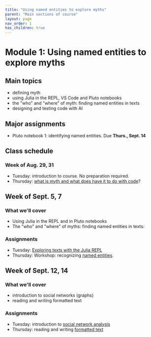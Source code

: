 ```yaml
---
title: "Using named entities to explore myths"
parent: "Main sections of course"
layout: page
nav_order: 1
has_children: true
---
```


# Module 1: Using named entities to explore myths

## Main topics

- defining myth
- using Julia in the REPL, VS Code and Pluto notebooks
- the "who" and "where" of myth: finding named entities in texts
- designing and testing code with AI


## Major assignments

- Pluto notebook 1: identifying named entities. Due **Thurs., Sept. 14**

## Class schedule


### Week of Aug. 29, 31

- Tuesday: introduction to course.  No preparation required.
- Thursday: [what is myth and what does have it to do with code](../../classes/content+tech1/)?



## Week of Sept. 5, 7

### What we'll cover

- Using Julia in the REPL and in Pluto notebooks
- The "who" and "where" of myths: finding named entities in texts: 


### Assignments

- Tuesday: [Exploring texts with the Julia REPL](../../classes/repl1/)
- Thursday: Workshop: recognizing [named entities](../../classes/named-entities/).



## Week of Sept. 12, 14

### What we'll cover

- introduction to social networks (graphs)
- reading and writing formatted text

### Assignments


- Tuesday: introduction to [social network analysis](../classes/socnet/)
- Thursday: reading and writing [formatted text](../classes/textio/)